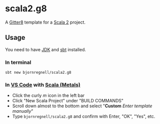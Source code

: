 # scala2.g8
A [Gitter8](http://www.foundweekends.org/giter8/index.html) template for a [Scala 2](https://docs.scala-lang.org/) project.

## Usage

You need to have [JDK](https://adoptopenjdk.net/) and [sbt](https://www.scala-sbt.org) installed.

### In terminal
```
sbt new bjornregnell/scala2.g8
```

### In [VS Code](https://code.visualstudio.com/download) with [Scala (Metals)](https://scalameta.org/metals/docs/editors/vscode.html#installation)

* Click the curly *m* icon in the left bar
* Click "New Scala Project" under "BUILD COMMANDS"
* Scroll down almost to the bottom and select "**Custom** *Enter template manually*"
* Type `bjornregnell/scala2.g8` and confirm with Enter, "OK", "Yes", etc. 
